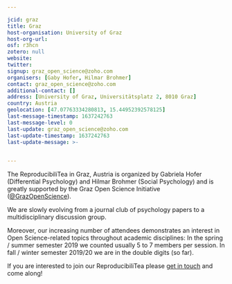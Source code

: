 ```yaml
---

jcid: graz
title: Graz
host-organisation: University of Graz
host-org-url: 
osf: r3hcn
zotero: null
website: 
twitter: 
signup: graz_open_science@zoho.com
organisers: [Gaby Hofer, Hilmar Brohmer]
contact: graz_open_science@zoho.com
additional-contact: []
address: [University of Graz, Universitätsplatz 2, 8010 Graz]
country: Austria
geolocation: [47.07763334280813, 15.44952392578125]
last-message-timestamp: 1637242763
last-message-level: 0
last-update: graz_open_science@zoho.com
last-update-timestamp: 1637242763
last-update-message: >-
  

---
```


The ReproducibiliTea in Graz, Austria is organized by Gabriela Hofer (Differential Psychology) and Hilmar Brohmer (Social Psychology) and is greatly supported by the Graz Open Science Initiative ([@GrazOpenScience](https://twitter.com/GrazOpenScience)). 
 
We are slowly evolving from a journal club of psychology papers to a multidisciplinary discussion group. 
 
Moreover, our increasing number of attendees demonstrates an interest in Open Science-related topics throughout academic disciplines: In the spring / summer semester 2019 we counted usually 5 to 7 members per session. In fall / winter semester 2019/20 we are in the double digits (so far).
 
If you are interested to join our ReproducibiliTea please [get in touch](mailto:graz_open_science@zoho.com) and come along!
